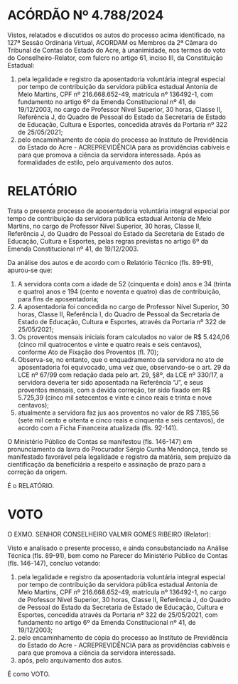 # ACÓRDÃO Nº 4.788/2024

Vistos, relatados e discutidos os autos do processo acima identificado, na 127ª Sessão Ordinária Virtual, ACORDAM os Membros da 2ª Câmara do Tribunal de Contas do Estado do Acre, à unanimidade, nos termos do voto do Conselheiro-Relator, com fulcro no artigo 61, inciso III, da Constituição Estadual:

1. pela legalidade e registro da aposentadoria voluntária integral especial por tempo de contribuição da servidora pública estadual Antonia de Melo Martins, CPF nº 216.668.652-49, matrícula nº 136492-1, com fundamento no artigo 6º da Emenda Constitucional nº 41, de 19/12/2003, no cargo de Professor Nível Superior, 30 horas, Classe II, Referência J, do Quadro de Pessoal do Estado da Secretaria de Estado de Educação, Cultura e Esportes, concedida através da Portaria nº 322 de 25/05/2021;
2. pelo encaminhamento de cópia do processo ao Instituto de Previdência do Estado do Acre - ACREPREVIDÊNCIA para as providências cabíveis e para que promova a ciência da servidora interessada. Após as formalidades de estilo, pelo arquivamento dos autos.

# RELATÓRIO

Trata o presente processo de aposentadoria voluntária integral especial por tempo de contribuição da servidora pública estadual Antonia de Melo Martins, no cargo de Professor Nível Superior, 30 horas, Classe II, Referência J, do Quadro de Pessoal do Estado da Secretaria de Estado de Educação, Cultura e Esportes, pelas regras previstas no artigo 6º da Emenda Constitucional nº 41, de 19/12/2003.

Da análise dos autos e de acordo com o Relatório Técnico (fls. 89-91), apurou-se que:

1. A servidora conta com a idade de 52 (cinquenta e dois) anos e 34 (trinta e quatro) anos e 194 (cento e noventa e quatro) dias de contribuição, para fins de aposentadoria;
2. A aposentadoria foi concedida no cargo de Professor Nível Superior, 30 horas, Classe II, Referência I, do Quadro de Pessoal da Secretaria de Estado de Educação, Cultura e Esportes, através da Portaria nº 322 de 25/05/2021;
3. Os proventos mensais iniciais foram calculados no valor de R$ 5.424,06 (cinco mil quatrocentos e vinte e quatro reais e seis centavos), conforme Ato de Fixação dos Proventos (fl. 70);
4. Observa-se, no entanto, que o enquadramento da servidora no ato de aposentadoria foi equivocado, uma vez que, observando-se o art. 29 da LCE nº 67/99 com redação dada pelo art. 29, §8º, da LCE nº 330/17, a servidora deveria ter sido aposentada na Referência “J”, e seus proventos mensais, com a devida correção, ter sido fixado em R$ 5.725,39 (cinco mil setecentos e vinte e cinco reais e trinta e nove centavos);
5. atualmente a servidora faz jus aos proventos no valor de R$ 7.185,56 (sete mil cento e oitenta e cinco reais e cinquenta e seis centavos), de acordo com a Ficha Financeira atualizada (fls. 92-141).

O Ministério Público de Contas se manifestou (fls. 146-147) em pronunciamento da lavra do Procurador Sérgio Cunha Mendonça, tendo se manifestado favorável pela legalidade e registro da matéria, sem prejuízo da cientificação da beneficiária a respeito e assinação de prazo para a correção da origem.

É o RELATÓRIO.

# VOTO

O EXMO. SENHOR CONSELHEIRO VALMIR GOMES RIBEIRO (Relator):

Visto e analisado o presente processo, e ainda consubstanciado na Análise Técnica (fls. 89-91), bem como no Parecer do Ministério Público de Contas (fls. 146-147), concluo votando:

1. pela legalidade e registro da aposentadoria voluntária integral especial por tempo de contribuição da servidora pública estadual Antonia de Melo Martins, CPF nº 216.668.652-49, matrícula nº 136492-1, no cargo de Professor Nível Superior, 30 horas, Classe II, Referência J, do Quadro de Pessoal do Estado da Secretaria de Estado de Educação, Cultura e Esportes, concedida através da Portaria nº 322 de 25/05/2021, com fundamento no artigo 6º da Emenda Constitucional nº 41, de 19/12/2003;
2. pelo encaminhamento de cópia do processo ao Instituto de Previdência do Estado do Acre - ACREPREVIDÊNCIA para as providências cabíveis e para que promova a ciência da servidora interessada.
3. após, pelo arquivamento dos autos.

É como VOTO.
